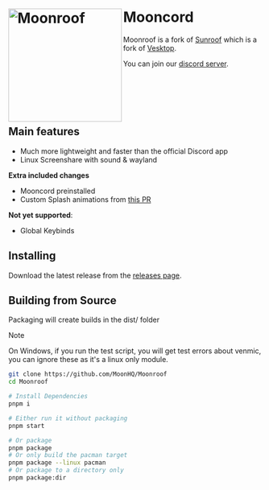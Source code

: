 # Mooncord [<img src="https://api.serversmp.xyz/upload/6696ae127036ecb33d717ada.webp" width="225" align="left" alt="Moonroof">](https://github.com/MoonHQ/Moonroof)

Moonroof is a fork of [Sunroof](https://github.com/verticalsync/Sunroof) which is a fork of [Vesktop](https://github.com/Vencord/Vesktop).

You can join our [discord server](https://discord.com/invite/zXnVNWjwvy).<br><br></br></br></br></br>

## Main features

-   Much more lightweight and faster than the official Discord app
-   Linux Screenshare with sound & wayland

**Extra included changes**

-   Mooncord preinstalled
-   Custom Splash animations from [this PR](https://github.com/Vencord/Vesktop/pull/355)

**Not yet supported**:

-   Global Keybinds

## Installing

Download the latest release from the [releases page](https://github.com/MoonHQ/Moonroof/releases).

## Building from Source

Packaging will create builds in the dist/ folder

> [!NOTE]
> On Windows, if you run the test script, you will get test errors about venmic, you can ignore these as it's a linux only module.

```sh
git clone https://github.com/MoonHQ/Moonroof
cd Moonroof

# Install Dependencies
pnpm i

# Either run it without packaging
pnpm start

# Or package
pnpm package
# Or only build the pacman target
pnpm package --linux pacman
# Or package to a directory only
pnpm package:dir
```
